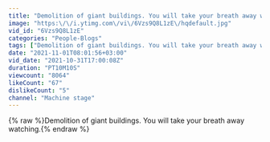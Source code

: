 ```yaml
---
title: "Demolition of giant buildings. You will take your breath away watching."
image: "https:\/\/i.ytimg.com\/vi\/6Vzs9Q8L1zE\/hqdefault.jpg"
vid_id: "6Vzs9Q8L1zE"
categories: "People-Blogs"
tags: ["Demolition of giant buildings. You will take your breath away watching."]
date: "2021-11-01T08:01:56+03:00"
vid_date: "2021-10-31T17:00:08Z"
duration: "PT10M10S"
viewcount: "8064"
likeCount: "67"
dislikeCount: "5"
channel: "Machine stage"
---
```

{% raw %}Demolition of giant buildings. You will take your breath away watching.{% endraw %}
